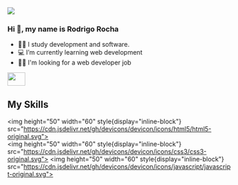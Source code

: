 <a href="https://giphy.com/"> 
    <img align="center" src="https://media.giphy.com/media/f3iwJFOVOwuy7K6FFw/source.gif" target="_blank">
</a>

### Hi 👋, my name is Rodrigo Rocha

- 👨‍🎓 I study development and software.
- 💻 I’m currently learning web development
- 👨‍💻 I'm looking for a web developer job

<a href="https://www.linkedin.com/in/rsarocha-dev/" >
  <img align="center" height="30" width="40" src="https://cdn.jsdelivr.net/gh/devicons/devicon/icons/linkedin/linkedin-original.svg" target="_blank">
</a>

## My Skills

<img height="50" width="60" style{display="inline-block"} src="https://cdn.jsdelivr.net/gh/devicons/devicon/icons/html5/html5-original.svg">  
<img height="50" width="60" style{display="inline-block"} src="https://cdn.jsdelivr.net/gh/devicons/devicon/icons/css3/css3-original.svg">
<img height="50" width="60" style{display="inline-block"} src="https://cdn.jsdelivr.net/gh/devicons/devicon/icons/javascript/javascript-original.svg">
